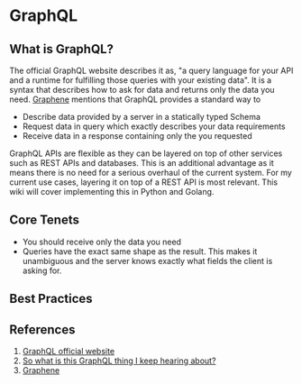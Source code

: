 # GraphQL

## What is GraphQL?

The official GraphQL website describes it as, "a query language for your API and a runtime for fulfilling those queries with your existing data". It is a syntax that describes how to ask for data and returns only the data you need. [Graphene](https://docs.graphene-python.org/en/latest/quickstart/) mentions that GraphQL provides a standard way to

* Describe data provided by a server in a statically typed Schema
* Request data in query which exactly describes your data requirements
* Receive data in a response containing only the you requested

GraphQL APIs are flexible as they can be layered on top of other services such as REST APIs and databases. This is an additional advantage as it means there is no need for a serious overhaul of the current system. For my current use cases, layering it on top of a REST API is most relevant. This wiki will cover implementing this in Python and Golang.

## Core Tenets

* You should receive only the data you need
* Queries have the exact same shape as the result. This makes it unambiguous and the server knows exactly what fields the client is asking for.


## Best Practices


## References

1. [GraphQL official website](https://graphql.org/learn/)
2. [So what is this GraphQL thing I keep hearing about?](https://www.freecodecamp.org/news/so-whats-this-graphql-thing-i-keep-hearing-about-baf4d36c20cf/)
3. [Graphene](https://docs.graphene-python.org/en/latest/quickstart/)
